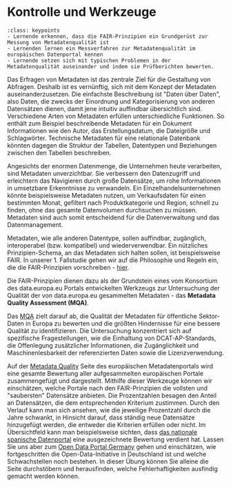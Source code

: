# Kontrolle und Werkzeuge
```{admonition} Lernziele
:class: keypoints
- Lernende erkennen, dass die FAIR-Prinzipien ein Grundgerüst zur Messung von Metadatenqualität ist
- Lernenden lernen ein Messverfahren zur Metadatenqualität im europäischen Datenportal kennen
- Lernende setzen sich mit typischen Problemen in der Metadatenqualität auseinander und indem sie Prüfberichten bewerten.
```

Das Erfragen von Metadaten ist das zentrale Ziel für die Gestaltung von Abfragen. Deshalb ist es vernünftig, sich mit dem Konzept der Metadaten auseinanderzusetzen. Die einfachste Beschreibung ist "Daten über Daten", also Daten, die zwecks der Einordnung und Kategorisierung von anderen Datensätzen dienen, damit jene intuitiv auffindbar übersichtlich sind. Verschiedene Arten von Metadaten erfüllen unterschiedliche Funktionen. So enthält zum Beispiel beschreibende Metadaten für ein Dokument Informationen wie den Autor, das Erstellungsdatum, die Dateigröße und Schlagwörter. Technische Metadaten für eine relationale Datenbank könnten dagegen die Struktur der Tabellen, Datentypen und Beziehungen zwischen den Tabellen beschreiben.

Angesichts der enormen Datenmenge, die Unternehmen heute verarbeiten, sind Metadaten unverzichtbar. Sie verbessern den Datenzugriff und erleichtern das Navigieren durch große Datensätze, um rohe Informationen in umsetzbare Erkenntnisse zu verwandeln. Ein Einzelhandelsunternehmen könnte beispielsweise Metadaten nutzen, um Verkaufsdaten für einen bestimmten Monat, gefiltert nach Produktkategorie und Region, schnell zu finden, ohne das gesamte Datenvolumen durchsuchen zu müssen. Metadaten sind auch somit entscheidend für die Datenverwaltung und das Datenmanagement.

Metadaten, wie alle anderen Datentype, sollen auffindbar, zugänglich, interoperabel (bzw. kompatibel) und wiederverwendbar. Ein nützliches Prinzipien-Schema, an das Metadaten sich halten sollen, ist beispielsweise FAIR. In unserer 1. Fallstudie gehen wir auf die Philosophie und Regeln ein, die die FAIR-Prinzipien vorschreiben - [hier](https://quadriga-dk.github.io/Tabelle-Fallstudie-1/Markdown/06_FairPrinzipien.html).

Die FAIR-Prinzipien dienen dazu als der Grundstein eines vom Konsortium des data.europa.eu Portals entwickelten Werkzeugs zur Untersuchung der Qualität der von data.europa.eu gesammelten Metadaten - das **Metadata Quality Assessment (MQA)**.

Das [MQA](https://data.europa.eu/mqa/methodology?locale=de) zielt darauf ab, die Qualität der Metadaten für öffentliche Sektor-Daten in Europa zu bewerten und die größten Hindernisse für eine bessere Qualität zu identifizieren. Die Untersuchung konzentriert sich auf spezifische Fragestellungen, wie die Einhaltung von DCAT-AP-Standards, die Offenlegung zusätzlicher Informationen, die Zugänglichkeit und Maschinenlesbarkeit der referenzierten Daten sowie die Lizenzverwendung.

Auf der [Metadata Quality](https://data.europa.eu/mqa/?locale=de) Seite des europäischen Metadatenportals wird eine gesamte Bewertung aller aufgesammelten europäischen Portale zusammengefügt und dargestellt. Mithilfe dieser Werkzeuge können wir einschätzen, welche Portale nach den FAIR-Prinzipien die vollsten und "saubersten" Datensätze anbieten. Die Prozentzahlen besagen den Anteil an Datensätzen, die dem entsprechenden Kriterium zustimmen. Durch den Verlauf kann man sich ansehen, wie die jeweilige Prozentzahl durch die Jahre schwankt, in Hinsicht darauf, dass ständig neue Datensätze hinzugefügt werden, die entweder die Kriterien erfüllen oder nicht. Im Übersichtfeld kann man beispielsweise sichten, dass [das nationale spanische Datenportal](https://data.europa.eu/mqa/catalogues/yoda/?locale=de) eine ausgezeichnete Bewertung verdient hat. Lassen Sie uns aber zum [Open Data Portal Germany](https://data.europa.eu/mqa/catalogues/govdata/?locale=de) gehen und einschätzen, wie fortgeschritten die Open-Data-Initiative in Deutschland ist und welche Schwachstellen noch bestehen. In dieser Übung können Sie alleine die Seite durchstöbern und herausfinden, welche Fehlerhaftigkeiten ausfindig gemacht werden können.